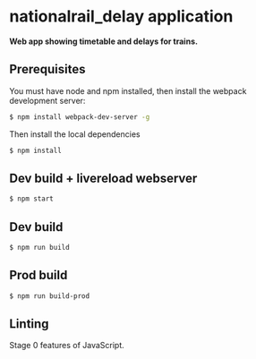# nationalrail_delay application

**Web app showing timetable and delays for trains.**

## Prerequisites
You must have node and npm installed, then install the webpack development server:

```bash
$ npm install webpack-dev-server -g
```

Then install the local dependencies

```bash
$ npm install
```

## Dev build + livereload webserver
```bash
$ npm start
```

## Dev build
```bash
$ npm run build
```

## Prod build
```bash
$ npm run build-prod
```

## Linting

Stage 0 features of JavaScript.
